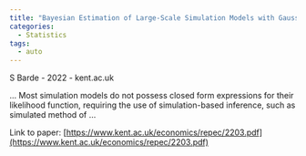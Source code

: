 ```yaml
---
title: "Bayesian Estimation of Large-Scale Simulation Models with Gaussian Process Regression Surrogates"
categories:
  - Statistics
tags:
  - auto
---
```

S Barde - 2022 - kent.ac.uk

… Most simulation models do not possess closed form expressions for their likelihood function, requiring the use of simulation-based inference, such as simulated method of …

Link to paper: [https://www.kent.ac.uk/economics/repec/2203.pdf](https://www.kent.ac.uk/economics/repec/2203.pdf)
